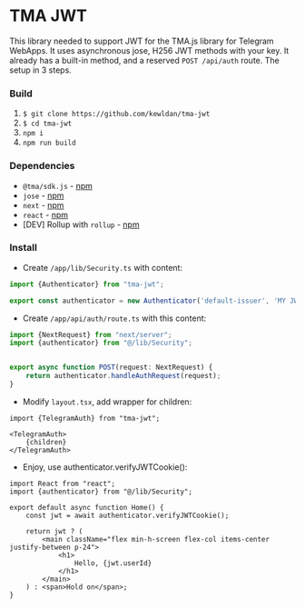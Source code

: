 # TMA JWT

This library needed to support JWT for the TMA.js library for Telegram WebApps.
It uses asynchronous jose, H256 JWT methods with your key.
It already has a built-in method, and a reserved `POST /api/auth` route.
The setup in 3 steps.

### Build

1. `$ git clone https://github.com/kewldan/tma-jwt`
2. `$ cd tma-jwt`
3. `npm i`
4. `npm run build`

### Dependencies

* `@tma/sdk.js` - [npm](https://www.npmjs.com/package/@tma.js/sdk-react)
* `jose` - [npm](https://www.npmjs.com/package/jose)
* `next` - [npm](https://nextjs.org/)
* `react` - [npm](https://react.dev/)
* [DEV] Rollup with `rollup` - [npm](https://rollupjs.org/)

### Install

* Create `/app/lib/Security.ts` with content:

```ts
import {Authenticator} from "tma-jwt";

export const authenticator = new Authenticator('default-issuer', 'MY JWT SECRET KEY (SHA256 phrase)');
```

* Create `/app/api/auth/route.ts` with this content:

```ts
import {NextRequest} from "next/server";
import {authenticator} from "@/lib/Security";


export async function POST(request: NextRequest) {
    return authenticator.handleAuthRequest(request);
}
```

* Modify `layout.tsx`, add wrapper for children:

```tsx
import {TelegramAuth} from "tma-jwt";

<TelegramAuth>
    {children}
</TelegramAuth>
```

* Enjoy, use authenticator.verifyJWTCookie():

```tsx
import React from "react";
import {authenticator} from "@/lib/Security";

export default async function Home() {
    const jwt = await authenticator.verifyJWTCookie();

    return jwt ? (
        <main className="flex min-h-screen flex-col items-center justify-between p-24">
            <h1>
                Hello, {jwt.userId}
            </h1>
        </main>
    ) : <span>Hold on</span>;
}
```